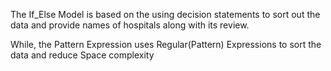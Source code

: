 The If_Else Model is based on the using decision statements to sort out the data and provide names of hospitals along with its review.

While, the Pattern Expression uses Regular(Pattern) Expressions to sort the data and reduce Space complexity
